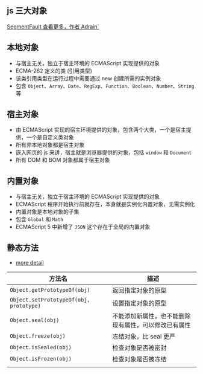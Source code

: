 ## js 三大对象

[SegmentFault 查看更多，作者 Adrain`](https://segmentfault.com/a/1190000011467723)

## 本地对象

- 与宿主无关，独立于宿主环境的 ECMAScript 实现提供的对象
- ECMA-262 定义的类 (引用类型)
- 该类引用类型在运行过程中需要通过 new 创建所需的实例对象
- 包含 `Object`、`Array`、`Date`、`RegExp`、`Function`、`Boolean`、`Number`、`String` 等

## 宿主对象

- 由 ECMAScript 实现的宿主环境提供的对象，包含两个大类，一个是宿主提供，一个是自定义类对象
- 所有非本地对象都是宿主对象
- 嵌入网页的 js 来讲，宿主就是浏览器提供的对象，包括 `window` 和 `Document`
- 所有 DOM 和 BOM 对象都属于宿主对象

## 内置对象

- 与宿主无关，独立于宿主环境的 ECMAScript 实现提供的对象
- ECMAScript 程序开始执行前就存在，本身就是实例化内置对象，无需实例化
- 内置对象是本地对象的子集
- 包含 `Global` 和 `Math`
- ECMAScript 5 中新增了 `JSON` 这个存在于全局的内置对象

## 静态方法

- [more detail](https://developer.mozilla.org/zh-CN/docs/Web/JavaScript/Reference/Global_Objects/Object)

| 方法名                                  | 描述                                                 |
| --------------------------------------- | ---------------------------------------------------- |
| `Object.getPrototypeOf(obj)`            | 返回指定对象的原型                                   |
| `Object.setPrototypeOf(obj, prototype)` | 设置指定对象的原型                                   |
| `Object.seal(obj)`                      | 不能添加新属性，也不能删除现有属性，可以修改已有属性 |
| `Object.freeze(obj)`                    | 冻结对象，比 seal 更严                               |
| `Object.isSealed(obj)`                  | 检查对象是否被密封                                   |
| `Object.isFrozen(obj)`                  | 检查对象是否被冻结                                   |
|                                         |                                                      |
